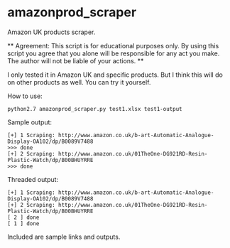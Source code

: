 # amazonprod_scraper
Amazon UK products scraper.

**
Agreement: This script is for educational purposes only. By using this script you agree
that you alone will be responsible for any act you make. The author will not be liable
of your actions.
**

I only tested it in Amazon UK and specific products. But I think this will do on other products as well. You can try it yourself.

How to use:

`python2.7 amazonprod_scraper.py test1.xlsx test1-output`

Sample output:

```
[+] 1 Scraping: http://www.amazon.co.uk/b-art-Automatic-Analogue-Display-OA102/dp/B0089V7488
>>> done
[+] 2 Scraping: http://www.amazon.co.uk/01TheOne-DG921RD-Resin-Plastic-Watch/dp/B00BHUYRRE
>>> done
```

Threaded output:

```
[+] 1 Scraping: http://www.amazon.co.uk/b-art-Automatic-Analogue-Display-OA102/dp/B0089V7488
[+] 2 Scraping: http://www.amazon.co.uk/01TheOne-DG921RD-Resin-Plastic-Watch/dp/B00BHUYRRE
[ 2 ] done
[ 1 ] done
```

Included are sample links and outputs.
